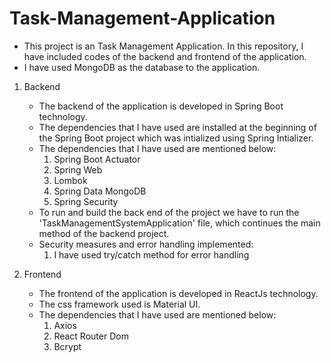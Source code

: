 # Task-Management-Application

- This project is an Task Management Application. In this repository, I have included codes of the backend and frontend of the application.
- I have used MongoDB as the database to the application. 

1. Backend

    - The backend of the application is developed in Spring Boot technology.
    - The dependencies that I have used are installed at the beginning of the Spring Boot project which was intialized using Spring Intializer. 
    - The dependencies that I have used are mentioned below:
        1. Spring Boot Actuator
        2. Spring Web
        3. Lombok
        4. Spring Data MongoDB
        5.  Spring Security
     - To run and build the back end of the project we have to run the 'TaskManagementSystemApplication' file, which continues the main method of the backend project.
     - Security measures and error handling implemented:
        1. I have used try/catch method for error handling

2. Frontend
     - The frontend of the application is developed in ReactJs technology.
     - The css framework used is Material UI.
     - The dependencies that I have used are mentioned below:
        1. Axios
        2. React Router Dom
        3. Bcrypt
    


      
